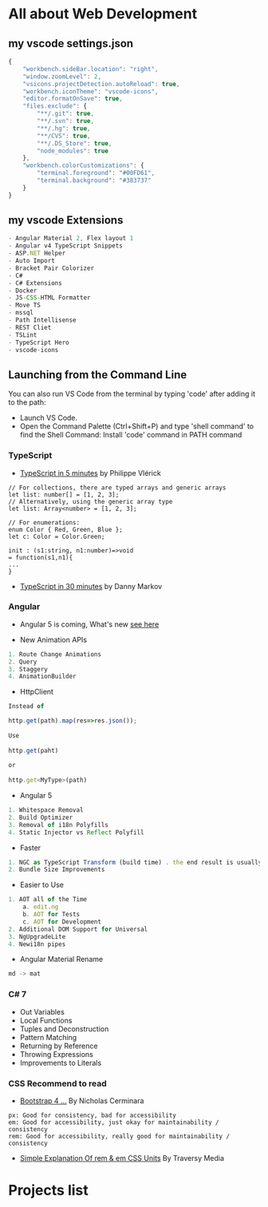 # All about Web Development

## my vscode settings.json

```javascript
{
    "workbench.sideBar.location": "right",
    "window.zoomLevel": 2,
    "vsicons.projectDetection.autoReload": true,
    "workbench.iconTheme": "vscode-icons",
    "editor.formatOnSave": true,
    "files.exclude": {
        "**/.git": true,
        "**/.svn": true,
        "**/.hg": true,
        "**/CVS": true,
        "**/.DS_Store": true,
        "node_modules": true
    },
    "workbench.colorCustomizations": {
        "terminal.foreground": "#00FD61",
        "terminal.background": "#383737"
    }
}


```
## my vscode Extensions

```javascript
- Angular Material 2, Flex layout 1
- Angular v4 TypeScript Snippets
- ASP.NET Helper
- Auto Import
- Bracket Pair Colorizer
- C#
- C# Extensions
- Docker
- JS-CSS-HTML Formatter
- Move TS
- mssql
- Path Intellisense
- REST Cliet
- TSLint
- TypeScript Hero
- vscode-icons


```
## Launching from the Command Line
You can also run VS Code from the terminal by typing 'code' after adding it to the path:

- Launch VS Code.
- Open the Command Palette (Ctrl+Shift+P) and type 'shell command' to find the Shell Command: Install 'code' command in PATH command

### TypeScript
- [TypeScript in 5 minutes](https://learnxinyminutes.com/docs/typescript/) by Philippe Vlérick
```
// For collections, there are typed arrays and generic arrays
let list: number[] = [1, 2, 3];
// Alternatively, using the generic array type
let list: Array<number> = [1, 2, 3];

```
```
// For enumerations:
enum Color { Red, Green, Blue };
let c: Color = Color.Green;
```

```
init : (s1:string, n1:number)=>void
= function(s1,n1){
...
}
```
- [TypeScript in 30 minutes](https://tutorialzine.com/2016/07/learn-typescript-in-30-minutes) by Danny Markov

### Angular

- Angular 5 is coming, What's new [see here](https://www.youtube.com/watch?v=T83qYxlVOBw&feature=youtu.be&t=2411)

- New Animation APIs

```javascript
1. Route Change Animations
2. Query
3. Staggery
4. AnimationBuilder

```

- HttpClient
```javascript
Instead of

http.get(path).map(res=>res.json());
 
Use
 
http.get(paht)
 
or
 
http.get<MyType>(path)
```
- Angular 5
```javascript
1. Whitespace Removal
2. Build Optimizer
3. Removal of i18n Polyfills
4. Static Injector vs Reflect Polyfill
```

- Faster
```javascript
1. NGC as TypeScript Transform (build time) . the end result is usually 40% faster AOT builds
2. Bundle Size Improvements
```

- Easier to Use
```javascript
1. AOT all of the Time
    a. edit.ng
    b. AOT for Tests
    c. AOT for Development
2. Additional DOM Support for Universal
3. NgUpgradeLite
4. Newi18n pipes
```

- Angular Material Rename

```javascript
md -> mat
```

### C# 7

- Out Variables
- Local Functions
- Tuples and Deconstruction
- Pattern Matching
- Returning by Reference
- Throwing Expressions
- Improvements to Literals

### CSS Recommend to read 
 
- [Bootstrap 4 ...](https://scotch.io/tutorials/a-look-at-bootstrap-4s-new-reset-rebootcss?utm_source=SitePoint&utm_medium=email&utm_campaign=Versioning) By Nicholas Cerminara 
```
px: Good for consistency, bad for accessibility
em: Good for accessibility, just okay for maintainability / consistency
rem: Good for accessibility, really good for maintainability / consistency

```
- [Simple Explanation Of rem & em CSS Units](https://www.youtube.com/watch?v=H4UtKu11yXg&list=PLillGF-RfqbZTASqIqdvm1R5mLrQq79CU&index=26) By Traversy Media


# Projects list
